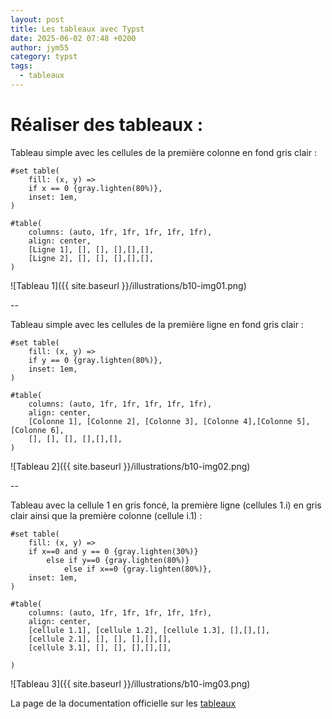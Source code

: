 ```yaml
---
layout: post
title: Les tableaux avec Typst
date: 2025-06-02 07:48 +0200
author: jym55
category: typst
tags:
  - tableaux
---
```

# Réaliser des tableaux :

Tableau simple avec les cellules de la première colonne en fond gris clair :
```
#set table(
	fill: (x, y) =>
	if x == 0 {gray.lighten(80%)},
	inset: 1em,
)

#table(
	columns: (auto, 1fr, 1fr, 1fr, 1fr, 1fr),
	align: center,
	[Ligne 1], [], [], [],[],[],
	[Ligne 2], [], [], [],[],[],
)
```

![Tableau 1]({{ site.baseurl }}/illustrations/b10-img01.png)

--

Tableau simple avec les cellules de la première ligne en fond gris clair :
```
#set table(
	fill: (x, y) =>
	if y == 0 {gray.lighten(80%)},
	inset: 1em,
) 

#table(
	columns: (auto, 1fr, 1fr, 1fr, 1fr, 1fr),
	align: center,
	[Colonne 1], [Colonne 2], [Colonne 3], [Colonne 4],[Colonne 5],[Colonne 6],
	[], [], [], [],[],[],
)
```

![Tableau 2]({{ site.baseurl }}/illustrations/b10-img02.png)

--

Tableau avec la cellule 1 en gris foncé, la première ligne (cellules 1.i) en gris clair ainsi que la première colonne (cellule i.1) :
```
#set table(
	fill: (x, y) =>
	if x==0 and y == 0 {gray.lighten(30%)}
		else if y==0 {gray.lighten(80%)}
			else if x==0 {gray.lighten(80%)},
	inset: 1em,
)

#table(
	columns: (auto, 1fr, 1fr, 1fr, 1fr, 1fr),
	align: center,
	[cellule 1.1], [cellule 1.2], [cellule 1.3], [],[],[],
	[cellule 2.1], [], [], [],[],[],
	[cellule 3.1], [], [], [],[],[],

)
```

![Tableau 3]({{ site.baseurl }}/illustrations/b10-img03.png)

La page de la documentation officielle sur les [tableaux](https://typst.app/docs/reference/model/table/)
